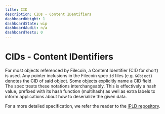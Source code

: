 ```yaml
---
title: CID
description: CIDs - Content IDentifiers
dashboardWeight: 1
dashboardState: wip
dashboardAudit: n/a
dashboardTests: 0
---
```


# CIDs - Content IDentifiers

For most objects referenced by Filecoin, a Content Identifier (CID for short) is used. Any pointer inclusions in the Filecoin spec `id` files (e.g. `&Object`) denotes the CID of said object. Some objects explicitly name a CID field. The spec treats these notations interchangeably.
This is effectively a hash value, prefixed with its hash function (multihash) as well as extra labels to inform applications about how to deserialize the given data.

For a more detailed specification, we refer the reader to the
[IPLD repository](https://github.com/ipld/cid).
